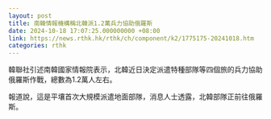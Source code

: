 ```yaml
---
layout: post
title: 南韓情報機構稱北韓派1.2萬兵力協助俄羅斯
date: 2024-10-18 17:07:25.000000000 +08:00
link: https://news.rthk.hk/rthk/ch/component/k2/1775175-20241018.htm
categories: rthk
---
```


韓聯社引述南韓國家情報院表示，北韓近日決定派遣特種部隊等四個旅的兵力協助俄羅斯作戰，總數為1.2萬人左右。

報道說，這是平壤首次大規模派遣地面部隊，消息人士透露，北韓部隊正前往俄羅斯。
